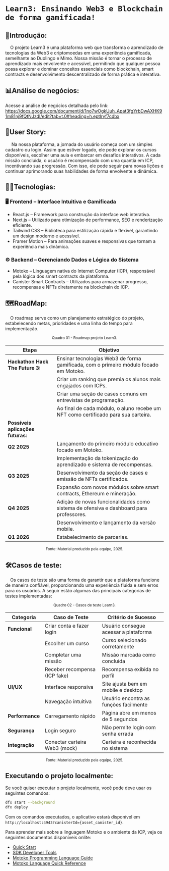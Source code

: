 # `Learn3: Ensinando Web3 e Blockchain de forma gamificada!`

## 🚩Introdução:

&nbsp;&nbsp;&nbsp;&nbsp;O projeto Learn3 é uma plataforma web que transforma o aprendizado de tecnologias da Web3 e criptomoedas em uma experiência gamificada, semelhante ao Duolingo e Mimo. Nossa missão é tornar o processo de aprendizado mais envolvente e acessível, permitindo que qualquer pessoa possa explorar e dominar conceitos essenciais como blockchain, smart contracts e desenvolvimento descentralizado de forma prática e interativa.

## 📊Análise de negócios:

Acesse a análise de negócios detalhada pelo link:
https://docs.google.com/document/d/1no7wOgkUuh_Apat3fgYrbDwAXHK91m81nj9fQtNJzdI/edit?tab=t.0#heading=h.eptlryf7cdbx

## 📖User Story:

&nbsp;&nbsp;&nbsp;&nbsp; Na nossa plataforma, a jornada do usuário começa com um simples cadastro ou login. Assim que estiver logado, ele pode explorar os cursos disponíveis, escolher uma aula e embarcar em desafios interativos. A cada missão concluída, o usuário é recompensado com uma quantia em ICP, incentivando sua progressão. Com isso, ele pode seguir para novas lições e continuar aprimorando suas habilidades de forma envolvente e dinâmica. 

## 👨‍💻Tecnologias:
### 🖥️ Frontend – Interface Intuitiva e Gamificada
- React.js – Framework para construção da interface web interativa.
- Next.js – Utilizado para otimização de performance, SEO e renderização eficiente.
- Tailwind CSS – Biblioteca para estilização rápida e flexível, garantindo um design moderno e acessível.
- Framer Motion – Para animações suaves e responsivas que tornam a experiência mais dinâmica.
  
### ⚙️ Backend – Gerenciando Dados e Lógica do Sistema
- Motoko – Linguagem nativa do Internet Computer (ICP), responsável pela lógica dos smart contracts da plataforma.
- Canister Smart Contracts – Utilizados para armazenar progresso, recompensas e NFTs diretamente na blockchain do ICP.

## 🗺️RoadMap:

&nbsp;&nbsp;&nbsp;&nbsp;O roadmap serve como um planejamento estratégico do projeto, estabelecendo metas, prioridades e uma linha do tempo para implementação.

<div align="center">
<sub>Quadro 01 - Roadmap projeto Learn3.</sub>
</div>

<div align="center">

| Etapa | Objetivo |
|--------------|----------|
| **Hackathon Hack The Future 3:** | Ensinar tecnologias Web3 de forma gamificada, com o primeiro módulo focado em Motoko. |
|| Criar um ranking que premia os alunos mais engajados com ICPs. |
|| Criar uma seção de cases comuns em entrevistas de programação. |
|| Ao final de cada módulo, o aluno recebe um NFT como certificado para sua carteira. |
| **Possíveis aplicações futuras:** ||
| **Q2 2025** | Lançamento do primeiro módulo educativo focado em Motoko. |
|| Implementação da tokenização do aprendizado e sistema de recompensas. |
| **Q3 2025** | Desenvolvimento da seção de cases e emissão de NFTs certificados. |
|| Expansão com novos módulos sobre smart contracts, Ethereum e mineração. |
| **Q4 2025** | Adição de novas funcionalidades como sistema de ofensiva e dashboard para professores. |
|| Desenvolvimento e lançamento da versão mobile. |
| **Q1 2026** | Estabelecimento de parcerias. |


</div>
<div align="center">
<sub>Fonte: Material produzido pela equipe, 2025.</sub>
</div>

## 🛠️Casos de teste:

&nbsp;&nbsp;&nbsp;&nbsp;Os casos de teste são uma forma de garantir que a plataforma funcione de maneira confiável, proporcionando uma experiência fluida e sem erros para os usuários. A seguir estão algumas das principais categorias de testes implementadas:
<div align="center">
<sub>Quadro 02 - Casos de teste Learn3.</sub>
</div>

<div align="center">

| **Categoria**      | **Caso de Teste**              | **Critério de Sucesso**             |
|--------------------|--------------------------------|-------------------------------------|
| **Funcional**     | Criar conta e fazer login      | Usuário consegue acessar a plataforma |
|                  | Escolher um curso              | Curso selecionado corretamente     |
|                  | Completar uma missão           | Missão marcada como concluída      |
|                  | Receber recompensa (ICP fake)  | Recompensa exibida no perfil       |
| **UI/UX**        | Interface responsiva           | Site ajusta bem em mobile e desktop |
|                  | Navegação intuitiva            | Usuário encontra as funções facilmente |
| **Performance**  | Carregamento rápido            | Página abre em menos de 5 segundos |
| **Segurança**    | Login seguro                   | Não permite login com senha errada |
| **Integração**   | Conectar carteira Web3 (mock)  | Carteira é reconhecida no sistema  |
</div>
<div align="center">
<sub>Fonte: Material produzido pela equipe, 2025.</sub>
</div>


## Executando o projeto localmente:

Se você quiser executar o projeto localmente, você pode deve usar os seguintes comandos:

```bash
dfx start --background
dfx deploy
```

Com os comandos executados, o aplicativo estará disponível em `http://localhost:4943?canisterId={asset_canister_id}`.

Para aprender mais sobre a linguagem Motoko e o ambiente da ICP, veja os seguintes documentos disponíveis onlite:

- [Quick Start](https://internetcomputer.org/docs/current/developer-docs/setup/deploy-locally)
- [SDK Developer Tools](https://internetcomputer.org/docs/current/developer-docs/setup/install)
- [Motoko Programming Language Guide](https://internetcomputer.org/docs/current/motoko/main/motoko)
- [Motoko Language Quick Reference](https://internetcomputer.org/docs/current/motoko/main/language-manual)
